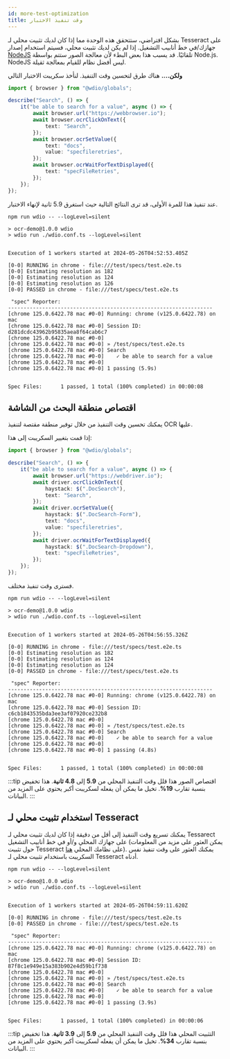 ```yaml
---
id: more-test-optimization
title: وقت تنفيذ الاختبار
---
```


بشكل افتراضي، ستتحقق هذه الوحدة مما إذا كان لديك تثبيت محلي لـ Tesseract على جهازك/في خط أنابيب التشغيل. إذا لم يكن لديك تثبيت محلي، فسيتم استخدام إصدار [NodeJS](https://github.com/naptha/tesseract.js) تلقائيًا. قد يسبب هذا بعض البطء لأن معالجة الصور ستتم بواسطة Node.js. NodeJS ليس أفضل نظام للقيام بمعالجة ثقيلة.

**ولكن....** هناك طرق لتحسين وقت التنفيذ. لنأخذ سكريبت الاختبار التالي

```ts
import { browser } from "@wdio/globals";

describe("Search", () => {
    it("be able to search for a value", async () => {
        await browser.url("https://webbrowser.io");
        await browser.ocrClickOnText({
            text: "Search",
        });
        await browser.ocrSetValue({
            text: "docs",
            value: "specfileretries",
        });
        await browser.ocrWaitForTextDisplayed({
            text: "specFileRetries",
        });
    });
});
```

عند تنفيذ هذا للمرة الأولى، قد ترى النتائج التالية حيث استغرق 5.9 ثانية لإنهاء الاختبار.

```log
npm run wdio -- --logLevel=silent

> ocr-demo@1.0.0 wdio
> wdio run ./wdio.conf.ts --logLevel=silent


Execution of 1 workers started at 2024-05-26T04:52:53.405Z

[0-0] RUNNING in chrome - file:///test/specs/test.e2e.ts
[0-0] Estimating resolution as 182
[0-0] Estimating resolution as 124
[0-0] Estimating resolution as 126
[0-0] PASSED in chrome - file:///test/specs/test.e2e.ts

 "spec" Reporter:
------------------------------------------------------------------
[chrome 125.0.6422.78 mac #0-0] Running: chrome (v125.0.6422.78) on mac
[chrome 125.0.6422.78 mac #0-0] Session ID: d281dcdc43962b95835aea8f64cab6c7
[chrome 125.0.6422.78 mac #0-0]
[chrome 125.0.6422.78 mac #0-0] » /test/specs/test.e2e.ts
[chrome 125.0.6422.78 mac #0-0] Search
[chrome 125.0.6422.78 mac #0-0]    ✓ be able to search for a value
[chrome 125.0.6422.78 mac #0-0]
[chrome 125.0.6422.78 mac #0-0] 1 passing (5.9s)


Spec Files:      1 passed, 1 total (100% completed) in 00:00:08
```

## اقتصاص منطقة البحث من الشاشة

يمكنك تحسين وقت التنفيذ من خلال توفير منطقة مقتصة لتنفيذ OCR عليها.

إذا قمت بتغيير السكريبت إلى هذا:

```ts
import { browser } from "@wdio/globals";

describe("Search", () => {
    it("be able to search for a value", async () => {
        await browser.url("https://webdriver.io");
        await driver.ocrClickOnText({
            haystack: $(".DocSearch"),
            text: "Search",
        });
        await driver.ocrSetValue({
            haystack: $(".DocSearch-Form"),
            text: "docs",
            value: "specfileretries",
        });
        await driver.ocrWaitForTextDisplayed({
            haystack: $(".DocSearch-Dropdown"),
            text: "specFileRetries",
        });
    });
});
```

فسترى وقت تنفيذ مختلف.

```log
npm run wdio -- --logLevel=silent

> ocr-demo@1.0.0 wdio
> wdio run ./wdio.conf.ts --logLevel=silent


Execution of 1 workers started at 2024-05-26T04:56:55.326Z

[0-0] RUNNING in chrome - file:///test/specs/test.e2e.ts
[0-0] Estimating resolution as 182
[0-0] Estimating resolution as 124
[0-0] Estimating resolution as 124
[0-0] PASSED in chrome - file:///test/specs/test.e2e.ts

 "spec" Reporter:
------------------------------------------------------------------
[chrome 125.0.6422.78 mac #0-0] Running: chrome (v125.0.6422.78) on mac
[chrome 125.0.6422.78 mac #0-0] Session ID: c6cb1843535bda3ee3af07920ce232b8
[chrome 125.0.6422.78 mac #0-0]
[chrome 125.0.6422.78 mac #0-0] » /test/specs/test.e2e.ts
[chrome 125.0.6422.78 mac #0-0] Search
[chrome 125.0.6422.78 mac #0-0]    ✓ be able to search for a value
[chrome 125.0.6422.78 mac #0-0]
[chrome 125.0.6422.78 mac #0-0] 1 passing (4.8s)


Spec Files:      1 passed, 1 total (100% completed) in 00:00:08
```

:::tip اقتصاص الصور
هذا قلل وقت التنفيذ المحلي من **5.9** إلى **4.8 ثانية**. هذا تخفيض بنسبة تقارب **19%**. تخيل ما يمكن أن يفعله لسكريبت أكبر يحتوي على المزيد من البيانات.
:::

## استخدام تثبيت محلي لـ Tesseract

يمكنك تسريع وقت التنفيذ إلى أقل من دقيقة إذا كان لديك تثبيت محلي لـ Tessarect على جهازك المحلي و/أو في خط أنابيب التشغيل (يمكن العثور على مزيد من المعلومات حول تثبيت Tesseract على نظامك المحلي [هنا](https://tesseract-ocr.github.io/tessdoc/Installation.html)). يمكنك العثور على وقت تنفيذ نفس السكريبت باستخدام تثبيت محلي لـ Tesseract أدناه.

```log
npm run wdio -- --logLevel=silent

> ocr-demo@1.0.0 wdio
> wdio run ./wdio.conf.ts --logLevel=silent


Execution of 1 workers started at 2024-05-26T04:59:11.620Z

[0-0] RUNNING in chrome - file:///test/specs/test.e2e.ts
[0-0] PASSED in chrome - file:///test/specs/test.e2e.ts

 "spec" Reporter:
------------------------------------------------------------------
[chrome 125.0.6422.78 mac #0-0] Running: chrome (v125.0.6422.78) on mac
[chrome 125.0.6422.78 mac #0-0] Session ID: 87f8c1e949e15a383b902e4d59b1f738
[chrome 125.0.6422.78 mac #0-0]
[chrome 125.0.6422.78 mac #0-0] » /test/specs/test.e2e.ts
[chrome 125.0.6422.78 mac #0-0] Search
[chrome 125.0.6422.78 mac #0-0]    ✓ be able to search for a value
[chrome 125.0.6422.78 mac #0-0]
[chrome 125.0.6422.78 mac #0-0] 1 passing (3.9s)


Spec Files:      1 passed, 1 total (100% completed) in 00:00:06
```

:::tip التثبيت المحلي
هذا قلل وقت التنفيذ المحلي من **5.9** إلى **3.9 ثانية**. هذا تخفيض بنسبة تقارب **34%**. تخيل ما يمكن أن يفعله لسكريبت أكبر يحتوي على المزيد من البيانات.
:::
